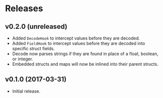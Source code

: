 Releases
========

v0.2.0 (unreleased)
-------------------

-   Added `DecodeHook` to intercept values before they are decoded.
-   Added `FieldHook` to intercept values before they are decoded into specific
    struct fields.
-   Decode now parses strings if they are found in place of a float, boolean,
    or integer.
-   Embedded structs and maps will now be inlined into their parent structs.


v0.1.0 (2017-03-31)
-------------------

-   Initial release.
